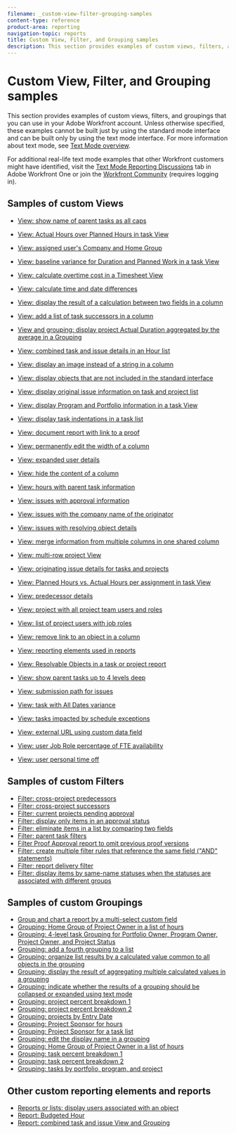 ```yaml
---
filename: _custom-view-filter-grouping-samples
content-type: reference
product-area: reporting
navigation-topic: reports
title: Custom View, Filter, and Grouping samples
description: This section provides examples of custom views, filters, and groupings that you can use in your Adobe Workfront account. Unless otherwise specified, these examples cannot be built just by using the standard mode interface and can be built only by using the text mode interface. For more information about text mode, see Text Mode overview.
---
```


# Custom View, Filter, and Grouping samples

This section provides examples of custom views, filters, and groupings that you can use in your Adobe Workfront account. Unless otherwise specified, these examples cannot be built just by using the standard mode interface and can be built only by using the text mode interface. For more information about text mode, see [Text Mode overview](../../../reports-and-dashboards/reports/text-mode/understand-text-mode.md).

For additional real-life text mode examples that other Workfront customers might have identified, visit the [Text Mode Reporting Discussions](https://one.workfront.com/s/topic/0TO0z000000cdHmGAI/text-mode-reporting?tabset-21363=3) tab in&nbsp; Adobe Workfront One or join the [Workfront Community](https://one.workfront.com/s/community) (requires logging in). &nbsp;

## Samples of custom Views

* [View: show name of parent tasks as all caps](../../../reports-and-dashboards/reports/custom-view-filter-grouping-samples/column-show-name-parent-tasks-all-caps.md) 
* [View: Actual Hours over Planned Hours in task View](../../../reports-and-dashboards/reports/custom-view-filter-grouping-samples/view-actual-hours-planned-hours-task-view.md) 
* [View: assigned user's Company and Home Group](../../../reports-and-dashboards/reports/custom-view-filter-grouping-samples/view-assigned-users-company-home-group.md) 
* [View: baseline variance for Duration and Planned Work in a task View](../../../reports-and-dashboards/reports/custom-view-filter-grouping-samples/view-baseline-variance-duration-planned-work-task-view.md) 
* [View: calculate overtime cost in a Timesheet View](../../../reports-and-dashboards/reports/custom-view-filter-grouping-samples/view-calculate-overtime-cost-timesheet-view.md) 
* [View: calculate time and date differences](../../../reports-and-dashboards/reports/custom-view-filter-grouping-samples/view-calculate-time-and-date-differences.md) 
* [View: display the result of a calculation between two fields in a column](../../../reports-and-dashboards/reports/custom-view-filter-grouping-samples/view-calculation-between-two-fields.md) 
* [View: add a list of task successors in a column](../../../reports-and-dashboards/reports/custom-view-filter-grouping-samples/view-column-list-successors.md) 
* [View and grouping: display project Actual Duration aggregated by the average in a Grouping](../../../reports-and-dashboards/reports/custom-view-filter-grouping-samples/view-column-project-average-actual-duration-aggregated-grouping.md) 
* [View: combined task and issue details in an Hour list](../../../reports-and-dashboards/reports/custom-view-filter-grouping-samples/view-combined-task-issue-details-hour-list.md) 
* [View: display an image instead of a string in a column](../../../reports-and-dashboards/reports/custom-view-filter-grouping-samples/view-display-image-in-view.md) 
* [View: display objects that are not included in the standard interface](../../../reports-and-dashboards/reports/custom-view-filter-grouping-samples/view-display-objects-not-in-standard-interface.md) 
* [View: display original issue information on task and project list](../../../reports-and-dashboards/reports/custom-view-filter-grouping-samples/view-display-original-issue-info-task-project-list.md) 
* [View: display Program and Portfolio information in a task View](../../../reports-and-dashboards/reports/custom-view-filter-grouping-samples/view-display-program-portfolio-info-task-view.md) 
* [View: display task indentations in a task list](../../../reports-and-dashboards/reports/custom-view-filter-grouping-samples/view-display-task-identations.md) 
* [View: document report with link to a proof](../../../reports-and-dashboards/reports/custom-view-filter-grouping-samples/view-document-report-with-proof-link.md) 
* [View: permanently edit the width of a column](../../../reports-and-dashboards/reports/custom-view-filter-grouping-samples/view-edit-column-width-permanently.md) 
* [View: expanded user details](../../../reports-and-dashboards/reports/custom-view-filter-grouping-samples/view-expanded-user-details.md) 
* [View: hide the content of a column](../../../reports-and-dashboards/reports/custom-view-filter-grouping-samples/view-hide-column-content.md) 
* [View: hours with parent task information](../../../reports-and-dashboards/reports/custom-view-filter-grouping-samples/view-hours-parent-task-information.md) 
* [View: issues with approval information](../../../reports-and-dashboards/reports/custom-view-filter-grouping-samples/view-issues-approval-information.md) 
* [View: issues with the company name of the originator](../../../reports-and-dashboards/reports/custom-view-filter-grouping-samples/view-issues-company-name-originator.md) 
* [View: issues with resolving object details](../../../reports-and-dashboards/reports/custom-view-filter-grouping-samples/view-issues-resolving-object-details.md) 
* [View: merge information from multiple columns in one shared column](../../../reports-and-dashboards/reports/custom-view-filter-grouping-samples/view-merge-columns.md) 
* [View: multi-row project View](../../../reports-and-dashboards/reports/custom-view-filter-grouping-samples/view-multi-row-project-view.md) 
* [View: originating issue details for tasks and projects](../../../reports-and-dashboards/reports/custom-view-filter-grouping-samples/view-originating-issue-details-tasks-projects.md) 
* [View: Planned Hours vs. Actual Hours per assignment in task View](../../../reports-and-dashboards/reports/custom-view-filter-grouping-samples/view-planned-hours-actual-hours-assignment-task-view.md) 
* [View: predecessor details](../../../reports-and-dashboards/reports/custom-view-filter-grouping-samples/view-predecessor-details.md) 
* [View: project with all project team users and roles](../../../reports-and-dashboards/reports/custom-view-filter-grouping-samples/view-project-all-project-team-users-roles.md) 
* [View: list of project users with job roles](../../../reports-and-dashboards/reports/custom-view-filter-grouping-samples/view-project-user-list.md) 
* [View: remove link to an object in a column](../../../reports-and-dashboards/reports/custom-view-filter-grouping-samples/view-remove-link-to-object.md)

  <!--
  <li data-mc-conditions="QuicksilverOrClassic.Draft mode"> <p><a href="../../../reports-and-dashboards/reports/custom-view-filter-grouping-samples/view-report-delivery-details.md" class="MCXref xref" xrefformat="{para}">View: report delivery details</a> </p> </li>
  -->

* [View: reporting elements used in reports](../../../reports-and-dashboards/reports/custom-view-filter-grouping-samples/view-reporting-elements-used-reports.md) 
* [View: Resolvable Objects in a task or project report](../../../reports-and-dashboards/reports/custom-view-filter-grouping-samples/view-resolvable-objects-task-project-report.md)

  <!--
  <li data-mc-conditions="QuicksilverOrClassic.Draft mode"> <p><a href="../../../reports-and-dashboards/reports/custom-view-filter-grouping-samples/view-resource-pool-quick-links.md" class="MCXref xref" xrefformat="{para}">View: Resource Pool quick links</a> </p> </li>
  -->

* [View: show parent tasks up to 4 levels deep](../../../reports-and-dashboards/reports/custom-view-filter-grouping-samples/view-show-parent-tasks-4-levels.md) 
* [View: submission path for issues](../../../reports-and-dashboards/reports/custom-view-filter-grouping-samples/view-submission-path-issues.md) 
* [View: task with All Dates variance](../../../reports-and-dashboards/reports/custom-view-filter-grouping-samples/view-task-all-dates-variance.md) 
* [View: tasks impacted by schedule exceptions](../../../reports-and-dashboards/reports/custom-view-filter-grouping-samples/view-tasks-impacted-schedule-exceptions.md) 
* [View: external URL using custom data field](../../../reports-and-dashboards/reports/custom-view-filter-grouping-samples/view-url-using-custom-data-field.md) 
* [View: user Job Role percentage of FTE availability](../../../reports-and-dashboards/reports/custom-view-filter-grouping-samples/view-user-job-role-percentage-fte-availability.md) 
* [View: user personal time off](../../../reports-and-dashboards/reports/custom-view-filter-grouping-samples/view-user-personal-time-off.md)

## Samples of custom Filters

* [Filter: cross-project predecessors](../../../reports-and-dashboards/reports/custom-view-filter-grouping-samples/filter-cross-project-predecessors.md) 
* [Filter: cross-project successors](../../../reports-and-dashboards/reports/custom-view-filter-grouping-samples/filter-cross-project-successors.md) 
* [Filter: current projects pending approval](../../../reports-and-dashboards/reports/custom-view-filter-grouping-samples/filter-current-projects-pending-approval.md) 
* [Filter: display only items in an approval status](../../../reports-and-dashboards/reports/custom-view-filter-grouping-samples/filter-for-items-in-approval-status.md) 
* [Filter: eliminate items in a list by comparing two fields](../../../reports-and-dashboards/reports/custom-view-filter-grouping-samples/filter-items-by-comparing-two-fields.md) 
* [Filter: parent task filters](../../../reports-and-dashboards/reports/custom-view-filter-grouping-samples/filter-parent-task-filter.md) 
* [Filter Proof Approval report to omit previous proof versions](../../../reports-and-dashboards/reports/custom-view-filter-grouping-samples/filter-proof-approval-report.md) 
* [Filter: create multiple filter rules that reference the same field ("AND" statements)](../../../reports-and-dashboards/reports/custom-view-filter-grouping-samples/filter-refrence-the-same-field-multiple-times.md) 
* [Filter: report delivery filter](../../../reports-and-dashboards/reports/custom-view-filter-grouping-samples/filter-report-delivery-filter.md) 
* [Filter: display items by same-name statuses when the statuses are associated with different groups](../../../reports-and-dashboards/reports/custom-view-filter-grouping-samples/filter-same-name-statuses-from-different-groups.md)

## Samples of custom Groupings

* [Group and chart a report by a multi-select custom field](../../../reports-and-dashboards/reports/custom-view-filter-grouping-samples/group-chart-report-multi-select-custom-field.md) 
* [Grouping: Home Group of Project Owner in a list of hours](../../../reports-and-dashboards/reports/custom-view-filter-grouping-samples/grouping-home-group-project-owner-list-hours.md) 
* [Grouping: 4-level task Grouping for Portfolio Owner, Program Owner, Project Owner, and Project Status](../../../reports-and-dashboards/reports/custom-view-filter-grouping-samples/grouping-4-level-task-grouping.md) 
* [Grouping: add a fourth grouping to a list](../../../reports-and-dashboards/reports/custom-view-filter-grouping-samples/grouping-add-fourth-grouping.md) 
* [Grouping: organize list results by a calculated value common to all objects in the grouping](../../../reports-and-dashboards/reports/custom-view-filter-grouping-samples/grouping-by-calculated-common-values.md) 
* [Grouping: display the result of aggregating multiple calculated values in a grouping](../../../reports-and-dashboards/reports/custom-view-filter-grouping-samples/grouping-calculation-between-two-fields-aggregated-in-grouping.md) 
* [Grouping: indicate whether the results of a grouping should be collapsed or expanded using text mode](../../../reports-and-dashboards/reports/custom-view-filter-grouping-samples/grouping-collapsed-or-expanded-results.md) 
* [Grouping: project percent breakdown 1](../../../reports-and-dashboards/reports/custom-view-filter-grouping-samples/grouping-project-percent-breakdown-1.md) 
* [Grouping: project percent breakdown 2](../../../reports-and-dashboards/reports/custom-view-filter-grouping-samples/grouping-project-percent-breakdown-2.md) 
* [Grouping: projects by Entry Date](../../../reports-and-dashboards/reports/custom-view-filter-grouping-samples/grouping-projects-entry-date.md) 
* [Grouping: Project Sponsor for hours](../../../reports-and-dashboards/reports/custom-view-filter-grouping-samples/grouping-project-sponsor-hours.md) 
* [Grouping: Project Sponsor for a task list](../../../reports-and-dashboards/reports/custom-view-filter-grouping-samples/grouping-project-sponsor-task-list.md) 
* [Grouping: edit the display name in a grouping](../../../reports-and-dashboards/reports/custom-view-filter-grouping-samples/grouping-rename-grouping.md) 
* [Grouping: Home Group of Project Owner in a list of hours](../../../reports-and-dashboards/reports/custom-view-filter-grouping-samples/grouping-home-group-project-owner-list-hours.md) 
* [Grouping: task percent breakdown 1](../../../reports-and-dashboards/reports/custom-view-filter-grouping-samples/grouping-task-percent-breakdown-1.md) 
* [Grouping: task percent breakdown 2](../../../reports-and-dashboards/reports/custom-view-filter-grouping-samples/grouping-task-percent-breakdown-2.md) 
* [Grouping: tasks by portfolio, program, and project](../../../reports-and-dashboards/reports/custom-view-filter-grouping-samples/grouping-tasks-portfolio-program-project.md)

## Other custom reporting elements and reports

* [Reports or lists: display users associated with an object](../../../reports-and-dashboards/reports/custom-view-filter-grouping-samples/display-object-users-in-report.md) 
* [Report: Budgeted Hour](../../../reports-and-dashboards/reports/custom-view-filter-grouping-samples/report-budgeted-hour.md) 
* [Report: combined task and issue View and Grouping](../../../reports-and-dashboards/reports/custom-view-filter-grouping-samples/report-combined-task-issue-view-grouping.md)

<!--
<div data-mc-conditions="QuicksilverOrClassic.Draft mode">
<h2><a name="Hour"></a>Hour</h2>
<p><a href="../../../reports-and-dashboards/reports/custom-view-filter-grouping-samples/view-combined-task-issue-details-hour-list.md" class="MCXref xref" xrefformat="{para}">View: combined task and issue details in an Hour list</a> </p>
<p>An Hour view which combines the Task and Issue name columns, as well as the Task and Issue work required (Planned Hours) using the <code>sharecol=true</code> line. This allows you to display the Planned Hours for both Tasks and Issues in one column. Because each hour entry can only be associated with either a Task or an Issue, you always have just one value in the shared column. In the case of an hour entry on a task, the issue reference will be null, and vice versa.</p>
<p><a href="../../../reports-and-dashboards/reports/custom-view-filter-grouping-samples/view-hours-parent-task-information.md" class="MCXref xref" xrefformat="{para}">View: hours with parent task information</a> </p>
<p>This Hour view displays the name of the task where the hours were logged as well as the name of the parent task.</p>
<p><a href="../../../reports-and-dashboards/reports/custom-view-filter-grouping-samples/grouping-project-sponsor-hours.md" class="MCXref xref" xrefformat="{para}">Grouping: Project Sponsor for hours</a> </p>
<p>This Hour grouping organizes hours by the sponsor of the project where the hours reside. The standard interface for Hour groupings does not provide a mapping to the project sponsor; it must be done through the Text Mode interface.</p>
<h2><a name="Issue"></a>Issue</h2>
<p><a href="../../../reports-and-dashboards/reports/custom-view-filter-grouping-samples/view-issues-approval-information.md" class="MCXref xref" xrefformat="{para}">View: issues with approval information</a> </p>
<p>This Issue view shows the approval process, step, names of the approvers, and the status of the Issue before the approval was granted. Some of these fields are not accessible through the standard interface builder.</p>
<p><a href="../../../reports-and-dashboards/reports/custom-view-filter-grouping-samples/view-issues-company-name-originator.md" class="MCXref xref" xrefformat="{para}">View: issues with the company name of the originator</a> </p>
<p>This Issue view displays the company name associated with the user who submitted the issue.</p>
<p><a href="../../../reports-and-dashboards/reports/custom-view-filter-grouping-samples/view-issues-resolving-object-details.md" class="MCXref xref" xrefformat="{para}">View: issues with resolving object details</a> </p>
<p>This Issue view displays the name and percentage complete of the resolving object of the Issue, allowing the issue originator to have insight into the progress of the issue even without access to the resolving task or project.</p>
<h2><a name="Project"></a>Project</h2>
<p><a href="../../../reports-and-dashboards/reports/custom-view-filter-grouping-samples/view-project-all-project-team-users-roles.md" class="MCXref xref" xrefformat="{para}">View: project with all project team users and roles</a> </p>
<p>This Project view shows a list of users and roles assigned to the project team.</p>
<p><a href="../../../reports-and-dashboards/reports/custom-view-filter-grouping-samples/filter-current-projects-pending-approval.md" class="MCXref xref" xrefformat="{para}">Filter: current projects pending approval</a> </p>
<p>This Project filter displays projects in the Current - Pending Approval status, where the logged in user is either the project sponsor or the portfolio manager.</p>
<p><a href="../../../reports-and-dashboards/reports/custom-view-filter-grouping-samples/view-multi-row-project-view.md" class="MCXref xref" xrefformat="{para}">View: multi-row project View</a> </p>
<p>This Project view displays project information in a two row format. It employs the use of the <code>sharecol=true</code> line to combine multiple fields under the same column header. Additionally, it utilizes place holder columns that hold an HTML line break tag (<br/>) that forces the description to reside below the project name, for example.</p>
<p><a href="../../../reports-and-dashboards/reports/custom-view-filter-grouping-samples/grouping-project-percent-breakdown-1.md" class="MCXref xref" xrefformat="{para}">Grouping: project percent breakdown 1</a> </p>
<p>In this custom project grouping, you can display projects grouped by a range of their percent complete values. The breakdowns show percent complete value of 25 percent point increments: 0-25%, 25-50%, etc.</p>
<p><a href="../../../reports-and-dashboards/reports/custom-view-filter-grouping-samples/grouping-project-percent-breakdown-2.md" class="MCXref xref" xrefformat="{para}">Grouping: project percent breakdown 2</a> </p>
<p>In this custom project grouping, you can display projects grouped by a range of their percent complete values. The breakdowns show percent complete value of 10 percent point increments: 0-10%, 11-20%, 21-30% etc.</p>
<h2><a name="Project2"></a><span class="wysiwyg-font-size-large wysiwyg-color-black">Project User</span> </h2>
<p><a href="../../../reports-and-dashboards/reports/custom-view-filter-grouping-samples/view-project-user-list.md" class="MCXref xref" xrefformat="{para}">View: list of project users with job roles</a> </p>
<p> A project view that displays a list of all users associated with a project and the roles they fulfill on the project. </p>
<h2><a name="proof"></a>Proof </h2>
<p><a href="../../../reports-and-dashboards/reports/custom-view-filter-grouping-samples/filter-proof-approval-report.md" class="MCXref xref" xrefformat="{para}">Filter Proof Approval report to omit previous proof versions</a> </p>
<p>On a Proof Approval report, you can use the&nbsp;<strong>Is Current Document Version</strong> filter to include only the current versions of proofs waiting for your approval. </p>
<h2><a name="Report"></a>Report</h2>
<p><a href="../../../reports-and-dashboards/reports/custom-view-filter-grouping-samples/filter-report-delivery-filter.md" class="MCXref xref" xrefformat="{para}">Filter: report delivery filter</a> </p>
<p>This Report filter will show you all reports scheduled to be delivered automatically through the Workfront report delivery feature. It is best used with the standard Report List View.</p>
<p><a href="../../../reports-and-dashboards/reports/custom-view-filter-grouping-samples/view-reporting-elements-used-reports.md" class="MCXref xref" xrefformat="{para}">View: reporting elements used in reports</a> </p>
<p>This Report view displays the View, Filter, and Grouping used to build each report in Workfront in a text mode format.</p>
<p>You can see the fields or valueexpressions used in every element of the report.</p>
<h2><a name="Task"></a>Task</h2>
<p><a href="../../../reports-and-dashboards/reports/custom-view-filter-grouping-samples/view-display-original-issue-info-task-project-list.md" class="MCXref xref" xrefformat="{para}">View: display original issue information on task and project list</a> </p>
<p> This task view allows you to display information from the original issues on task lists, after the issues have been converted to the tasks. </p>
<p><a href="../../../reports-and-dashboards/reports/custom-view-filter-grouping-samples/view-actual-hours-planned-hours-task-view.md" class="MCXref xref" xrefformat="{para}">View: Actual Hours over Planned Hours in task View</a> </p>
<p>This Task view provides an example of using the <code>sharecol=true</code> line for a column to display the immediately following column under the same column header. In this example the actual hours recorded are displayed over the planned hours for each task.</p>
<p><a href="../../../reports-and-dashboards/reports/custom-view-filter-grouping-samples/view-task-all-dates-variance.md" class="MCXref xref" xrefformat="{para}">View: task with All Dates variance</a> </p>
<p>This Task view is similar to the "All Dates" view provided with your Workfront account. The additions in the "Task with All Date Variance" view are the "Variance" columns which calculate the difference in days between the Planned & Projected Start Dates, Planned & Actual Start Dates, Planned & Projected Completion Dates, and Planned & Actual Completion Dates.</p>
<p><a href="../../../reports-and-dashboards/reports/custom-view-filter-grouping-samples/view-assigned-users-company-home-group.md" class="MCXref xref" xrefformat="{para}">View: assigned user's Company and Home Group</a> </p>
<p>This Task view displays the primary assigned resource's company and home (or default) group association. These are values that are not available in the drop down when creating a task view, but they are accessible through the application relationships as referenced in the Table of Database Relationships.</p>
<p><a href="../../../reports-and-dashboards/reports/custom-view-filter-grouping-samples/view-baseline-variance-duration-planned-work-task-view.md" class="MCXref xref" xrefformat="{para}">View: baseline variance for Duration and Planned Work in a task View</a> </p>
<p>This Task view not only displays task information with baseline task information, it also shows the difference between duration and the default baseline duration, and the difference between the planned work and the default baseline planned work.</p>
<p><a href="../../../reports-and-dashboards/reports/custom-view-filter-grouping-samples/view-column-list-successors.md" class="MCXref xref" xrefformat="{para}">View: add a list of task successors in a column</a> </p>
<p>You can add a column to a task view, to show a list of the successors of the tasks. The "Task Successors" column includes the number of the successor as well as the name.</p>
<p><a href="../../../reports-and-dashboards/reports/custom-view-filter-grouping-samples/filter-cross-project-predecessors.md" class="MCXref xref" xrefformat="{para}">Filter: cross-project predecessors</a> </p>
<p>This Task filter returns incomplete Cross-Project Predecessors.</p>
<p><a href="../../../reports-and-dashboards/reports/custom-view-filter-grouping-samples/filter-cross-project-successors.md" class="MCXref xref" xrefformat="{para}">Filter: cross-project successors</a> </p>
<p>This Task filter returns incomplete Cross-Project Successors.</p>
<p><a href="../../../reports-and-dashboards/reports/custom-view-filter-grouping-samples/view-url-using-custom-data-field.md" class="MCXref xref" xrefformat="{para}">View: external URL using custom data field</a> </p>
<p>This view displays the text input into a custom data parameter on a task as a link to a page external to Workfront.</p>
<p><a href="../../../reports-and-dashboards/reports/custom-view-filter-grouping-samples/view-originating-issue-details-tasks-projects.md" class="MCXref xref" xrefformat="{para}">View: originating issue details for tasks and projects</a> </p>
<p>When an issue is converted into a task a resolving object relationship is established between the task and the issue. This Task view displays some of the details of the issue that resolves when the task completes.</p>
<p><a href="../../../reports-and-dashboards/reports/custom-view-filter-grouping-samples/filter-parent-task-filter.md" class="MCXref xref" xrefformat="{para}">Filter: parent task filters</a> </p>
<p>This Task filter will filter out all parent tasks in your list and only show working tasks.</p>
<p><a href="../../../reports-and-dashboards/reports/custom-view-filter-grouping-samples/view-show-parent-tasks-4-levels.md" class="MCXref xref" xrefformat="{para}">View: show parent tasks up to 4 levels deep</a> </p>
<p>This Task view shows the task name and (if they exist) parent tasks up four levels deep on the project plan.</p>
<p><a href="../../../reports-and-dashboards/reports/custom-view-filter-grouping-samples/grouping-tasks-portfolio-program-project.md" class="MCXref xref" xrefformat="{para}">Grouping: tasks by portfolio, program, and project</a> </p>
<p>This grouping organizes tasks by the Portfolio and Program where the projects are assigned.</p>
<p><a href="../../../reports-and-dashboards/reports/custom-view-filter-grouping-samples/grouping-4-level-task-grouping.md" class="MCXref xref" xrefformat="{para}">Grouping: 4-level task Grouping for Portfolio Owner, Program Owner, Project Owner, and Project Status</a> </p>
<p>This Task grouping provides four levels of grouping. In this case, tasks are grouped by Portfolio Owner, Program Owner, Project Owner, and Project Status. You can only have up to three levels of grouping using the standard interface. To add a fourth level, you must use text mode.</p>
<p><a href="../../../reports-and-dashboards/reports/custom-view-filter-grouping-samples/view-predecessor-details.md" class="MCXref xref" xrefformat="{para}">View: predecessor details</a> </p>
<p>This Task view shows details of the predecessors of the tasks using a collection view. In a collection view, you can display information about objects that are in a "one to many" relationship. In this case, each task can have multiple predecessors. The view displays the name of the tasks, as well as its Predecessors' Names, Predecessors' Project Names, Predecessors' Planned Completion Dates, and Predecessors' Statuses.</p>
<p><a href="../../../reports-and-dashboards/reports/custom-view-filter-grouping-samples/grouping-tasks-portfolio-program-project.md" class="MCXref xref" xrefformat="{para}">Grouping: tasks by portfolio, program, and project</a> </p>
<p>Use this grouping in a task report, to group the tasks by the portfolio and then the program of the projects they belong to.</p>
<p><a href="../../../reports-and-dashboards/reports/custom-view-filter-grouping-samples/grouping-project-sponsor-task-list.md" class="MCXref xref" xrefformat="{para}">Grouping: Project Sponsor for a task list</a> </p>
<p>This Task grouping allows you to group tasks by the Project Sponsor.</p>
<p><a href="../../../reports-and-dashboards/reports/custom-view-filter-grouping-samples/view-planned-hours-actual-hours-assignment-task-view.md" class="MCXref xref" xrefformat="{para}">View: Planned Hours vs. Actual Hours per assignment in task View</a> </p>
<p>This Task view displays the total Planned Hours of a task, the number of Planned Hours allocated to each assignee, the total Actual Hours, and the number of Actual Hours logged by each assignee.</p>
<p><a href="../../../reports-and-dashboards/reports/custom-view-filter-grouping-samples/grouping-task-percent-breakdown-1.md" class="MCXref xref" xrefformat="{para}">Grouping: task percent breakdown 1</a> </p>
<p>In this custom task grouping, you can display tasks grouped by a range of their percent complete values. The breakdowns show percent complete value of 25 percent point increments: 0-25%, 26-50%, etc.</p>
<p><a href="../../../reports-and-dashboards/reports/custom-view-filter-grouping-samples/grouping-task-percent-breakdown-2.md" class="MCXref xref" xrefformat="{para}">Grouping: task percent breakdown 2</a> </p>
<p>In this custom task grouping, you can display tasks grouped by a range of their percent complete values. The breakdowns show percent complete value of 10 percent point increments: 0-10%, 11-20%, etc.</p>
<p><a href="../../../reports-and-dashboards/reports/custom-view-filter-grouping-samples/view-tasks-impacted-schedule-exceptions.md" class="MCXref xref" xrefformat="{para}">View: tasks impacted by schedule exceptions</a> </p>
<p>This Task view identifies tasks that will have to complete late because of weekends, Personal Time Off, or other schedule exceptions.</p>
<p><a href="../../../reports-and-dashboards/reports/custom-view-filter-grouping-samples/column-show-name-parent-tasks-all-caps.md" class="MCXref xref" xrefformat="{para}">View: show name of parent tasks as all caps</a> </p>
<p>You can add this column to a task view to display the name of the parent tasks in all capital letters.</p>
<h2><a name="User"></a>User</h2>
<p><a href="../../../reports-and-dashboards/reports/custom-view-filter-grouping-samples/view-expanded-user-details.md" class="MCXref xref" xrefformat="{para}">View: expanded user details</a> </p>
<p>This User view displays information about your users. In addition to their name, access levels and Company, it also shows lists of their Groups, Teams, and Job Roles.</p>
<p><a href="../../../reports-and-dashboards/reports/custom-view-filter-grouping-samples/view-user-personal-time-off.md" class="MCXref xref" xrefformat="{para}">View: user personal time off</a> </p>
<p>This User view shows a list of future days which have been marked for Time-Off by users. The view includes lists of the users' job roles, teams, and groups, in addition to their name, access level, and Company.</p>
<p><a href="../../../reports-and-dashboards/reports/custom-view-filter-grouping-samples/view-user-job-role-percentage-fte-availability.md" class="MCXref xref" xrefformat="{para}">View: user Job Role percentage of FTE availability</a> </p>
<p>This User column displays a list of the Job Roles the user is associated with as well as the percentage of FTE availability for each job role, as defined in the user profile.</p>
<h2><a name="Work"></a>Work Item</h2>
<p><a href="../../../reports-and-dashboards/reports/custom-view-filter-grouping-samples/report-combined-task-issue-view-grouping.md" class="MCXref xref" xrefformat="{para}">Report: combined task and issue View and Grouping</a> </p>
<p>This Work Item report shows both tasks and issues which users have accepted to work on in one report. It is best when combined with a custom grouping.</p>
</div>
-->

